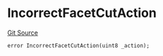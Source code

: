 # IncorrectFacetCutAction
[Git Source](https://github.com/thrackle-io/tron/blob/e8b36a3b12094b00c1b143dd36d9acbc1f486a67/src/protocol/economic/ruleProcessor/RuleProcessorDiamondLib.sol)


```solidity
error IncorrectFacetCutAction(uint8 _action);
```

